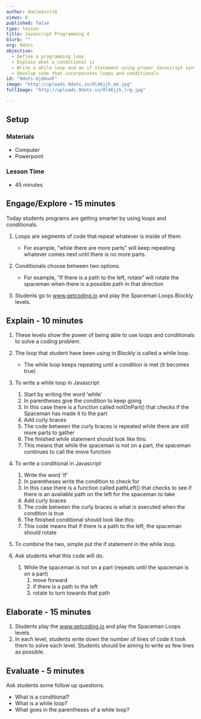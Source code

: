 ```yaml
---
author: danleavitt0
views: 0
published: false
type: lesson
title: Javascript Programming 4
blurb: ""
org: 9dots
objective: 
  - Define a programming loop
  - Explain what a conditional is
  - Write a while loop and an if statement using proper Javascript syntax
  - Develop code that incorporates loops and conditionals
id: "9dots-OjdUuoF"
image: "http://uploads.9dots.io/Ol46jjh_md.jpg"
fullImage: "http://uploads.9dots.io/Ol46jjh_lrg.jpg"

---
```


## Setup

### Materials

- Computer
- Powerpoint

### Lesson Time

- 45 minutes

## Engage/Explore - 15 minutes
Today students programs are getting smarter by using loops and conditionals.

1. Loops are segments of code that repeat whatever is inside of them.
	- For example, “while there are more parts” will keep repeating whatever comes next until there is no more parts.

2. Conditionals choose between two options.
	- For example, “If there is a path to the left, rotate” will rotate the spaceman when there is a possible path in that direction

3. Students go to www.getcoding.io and play the Spaceman Loops Blockly levels.

## Explain - 10 minutes

1. These levels show the power of being able to use loops and conditionals to solve a coding problem.

2. The loop that student have been using in Blockly is called a while loop.
	- The while loop keeps repeating until a condition is met (it becomes true)

3. To write a while loop in Javascript
	1. Start by writing the word ‘while’
	2. In parentheses give the condition to keep going
	3. In this case there is a function called notOnPart() that checks if the Spaceman has made it to the part
	4. Add curly braces
	5. The code between the curly braces is repeated while there are still more parts to gather
	6. The finished while statement should look like this: 
	7. This means that while the spaceman is not on a part, the spaceman continues to call the move function

4. To write a conditional in Javascript
	1. Write the word ‘if’
	2. In parentheses write the condition to check for
	3. In this case there is a function called pathLeft() that checks to see if there is an available path on the left for the spaceman to take
	4. Add curly braces
	5. The code between the curly braces is what is executed when the condition is true
	6. The finished conditional should look like this:
	7. This code means that if there is a path to the left, the spaceman should rotate

5. To combine the two, simple put the if statement in the while loop.

6. Ask students what this code will do.

	1. While the spaceman is not on a part (repeats until the spaceman is on a part)
		1. move forward
		2. if there is a path to the left
		3. rotate to turn towards that path


## Elaborate - 15 minutes

1. Students play the www.getcoding.io and play the Spaceman Loops levels
2. In each level, students write down the number of lines of code it took them to solve each level. Students should be aiming to write as few lines as possible.

## Evaluate - 5 minutes
Ask students some follow up questions.

- What is a conditional?
- What is a while loop?
- What goes in the parentheses of a while loop?
